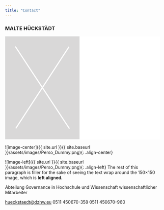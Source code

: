 ```yaml
---
title: "Contact"
---
```


### MALTE HÜCKSTÄDT

![titel](/assets/images/Perso_Dummy.png)

![image-center]({{ site.url }}{{ site.baseurl }}/assets/images/Perso_Dummy.png){: .align-center}

![image-left]({{ site.url }}{{ site.baseurl }}/assets/images/Perso_Dummy.png){: .align-left} The rest of this paragraph is filler for the sake of seeing the text wrap around the 150×150 image, which is **left aligned**.

Abteilung Governance in Hochschule und Wissenschaft
wissenschaftlicher Mitarbeiter

hueckstaedt@dzhw.eu
0511 450670-358
0511 450670-960
